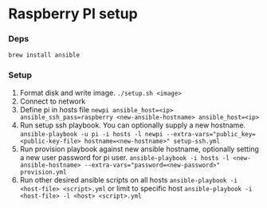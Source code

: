 # Raspberry PI setup

### Deps

`brew install ansible`

### Setup

1. Format disk and write image.
  `./setup.sh <image>`
2. Connect to network
3. Define pi in hosts file
  `newpi ansible_host=<ip> ansible_ssh_pass=raspberry
  <new-ansible-hostname> ansible_host=<ip>`
4. Run setup ssh playbook. You can optionally supply a new hostname.
  `ansible-playbook -u pi -i hosts -l newpi --extra-vars="public_key=<public-key-file> hostname=<new-hostname>" setup-ssh.yml`
5. Run provision playbook against new ansible hostname, optionally setting a new user password for pi user.
  `ansible-playbook -i hosts -l <new-ansible-hostname> --extra-vars="password=<new-password>" provision.yml`
6. Run other desired ansible scripts on all hosts
  `ansible-playbook -i <host-file> <script>.yml`
  or limit to specific host `ansible-playbook -i <host-file> -l <host> <script>.yml`
